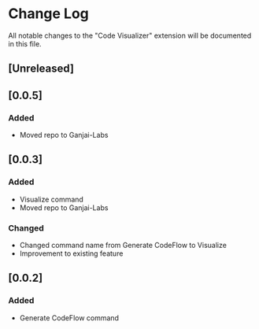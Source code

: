 # Change Log

All notable changes to the "Code Visualizer" extension will be documented in this file.

## [Unreleased]

## [0.0.5]
### Added
- Moved repo to Ganjai-Labs

## [0.0.3]
### Added
- Visualize command
- Moved repo to Ganjai-Labs
### Changed
- Changed command name from Generate CodeFlow to Visualize
- Improvement to existing feature

## [0.0.2]
### Added
- Generate CodeFlow command
